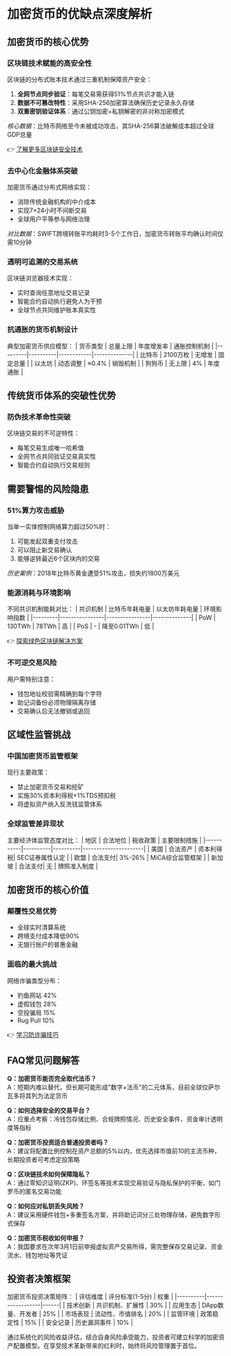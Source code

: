 # 加密货币的优缺点深度解析

## 加密货币的核心优势

### 区块链技术赋能的高安全性
区块链的分布式账本技术通过三重机制保障资产安全：
1. **全网节点同步验证**：每笔交易需获得51%节点共识才能入链
2. **数据不可篡改特性**：采用SHA-256加密算法确保历史记录永久存储
3. **双重密钥验证体系**：通过公钥加密+私钥解密的非对称加密模式

*核心数据*：比特币网络至今未被成功攻击，其SHA-256算法破解成本超过全球GDP总量

👉 [了解更多区块链安全技术](https://bit.ly/okx_welcome)

### 去中心化金融体系突破
加密货币通过分布式网络实现：
- 消除传统金融机构的中介成本
- 实现7×24小时不间断交易
- 全球用户平等参与网络治理

*对比数据*：SWIFT跨境转账平均耗时3-5个工作日，加密货币转账平均确认时间仅需10分钟

### 透明可追溯的交易系统
区块链浏览器技术实现：
- 实时查询任意地址交易记录
- 智能合约自动执行避免人为干预
- 全球节点共同维护账本真实性

### 抗通胀的货币机制设计
典型加密货币供应模型：
| 货币类型 | 总量上限 | 年度增发率 | 通胀控制机制 |
|---------|----------|------------|--------------|
| 比特币   | 2100万枚 | 无增发     | 固定总量     |
| 以太坊   | 动态调整 | ≈0.4%      | 销毁机制     |
| 狗狗币   | 无上限   | 4%         | 年度通胀     |

## 传统货币体系的突破性优势

### 防伪技术革命性突破
区块链交易的不可逆特性：
- 每笔交易生成唯一哈希值
- 全网节点共同验证交易真实性
- 智能合约自动执行交易规则

## 需要警惕的风险隐患

### 51%算力攻击威胁
当单一实体控制网络算力超过50%时：
1. 可能发起双重支付攻击
2. 可以阻止新交易确认
3. 能够逆转最近6个区块内的交易

*历史案例*：2018年比特币黄金遭受51%攻击，损失约1800万美元

### 能源消耗与环境影响
不同共识机制能耗对比：
| 共识机制 | 比特币年耗电量 | 以太坊年耗电量 | 环境影响指数 |
|---------|----------------|----------------|--------------|
| PoW     | 130TWh         | 78TWh          | 高           |
| PoS     | -              | 降至0.01TWh    | 低           |

👉 [探索绿色区块链解决方案](https://bit.ly/okx_welcome)

### 不可逆交易风险
用户需特别注意：
- 钱包地址校验需精确到每个字符
- 助记词备份必须物理隔离存储
- 交易确认后无法撤销或追回

## 区域性监管挑战

### 中国加密货币监管框架
现行主要政策：
- 禁止加密货币交易和挖矿
- 实施30%资本利得税+1%TDS预扣税
- 将虚拟资产纳入反洗钱监管体系

### 全球监管差异现状
主要经济体监管态度对比：
| 地区       | 合法地位 | 税收政策 | 主要限制措施         |
|-----------|----------|----------|----------------------|
| 美国       | 合法资产 | 资本利得税| SEC证券属性认定      |
| 欧盟       | 合法支付| 3%-26%   | MiCA综合监管框架     |
| 新加坡     | 合法支付| 无       | 牌照准入制度         |

## 加密货币的核心价值

### 颠覆性交易优势
- 全球实时清算系统
- 跨境支付成本降低90%
- 无银行账户的普惠金融

### 面临的最大挑战
网络诈骗类型分布：
- 钓鱼网站 42%
- 虚假钱包 28%
- 空投骗局 15%
- Rug Pull 10%

👉 [学习防诈骗技巧](https://bit.ly/okx_welcome)

## FAQ常见问题解答

**Q：加密货币能否完全取代法币？**  
A：短期内难以替代，但长期可能形成"数字+法币"的二元体系，目前全球仅萨尔瓦多将其列为法定货币

**Q：如何选择安全的交易平台？**  
A：应重点考察：冷钱包存储比例、合规牌照情况、历史安全事件、资金审计透明度等指标

**Q：加密货币投资适合普通投资者吗？**  
A：建议将配置比例控制在资产总额的5%以内，优先选择市值前10的主流币种，长期投资者可考虑定投策略

**Q：区块链技术如何保障隐私？**  
A：通过零知识证明(ZKP)、环签名等技术实现交易验证与隐私保护的平衡，如门罗币的匿名交易功能

**Q：如何应对私钥丢失风险？**  
A：建议采用硬件钱包+多重签名方案，并将助记词分三处物理存储，避免数字形式保存

**Q：加密货币税收如何申报？**  
A：我国要求在次年3月1日前申报虚拟资产交易所得，需完整保存交易记录、资金流水、钱包地址等凭证

## 投资者决策框架

加密货币投资决策矩阵：
| 评估维度 | 评分标准(1-5分) | 权重 |
|----------|------------------|------|
| 技术创新 | 共识机制、扩展性 | 30%  |
| 应用生态 | DApp数量、开发者 | 25%  |
| 市场表现 | 流动性、市值排名 | 20%  |
| 监管环境 | 政策稳定性       | 15%  |
| 安全记录 | 历史漏洞事件     | 10%  |

通过系统化的风险收益评估，结合自身风险承受能力，投资者可建立科学的加密资产配置模型。在享受技术革新带来的红利时，始终将风险管理置于首位。